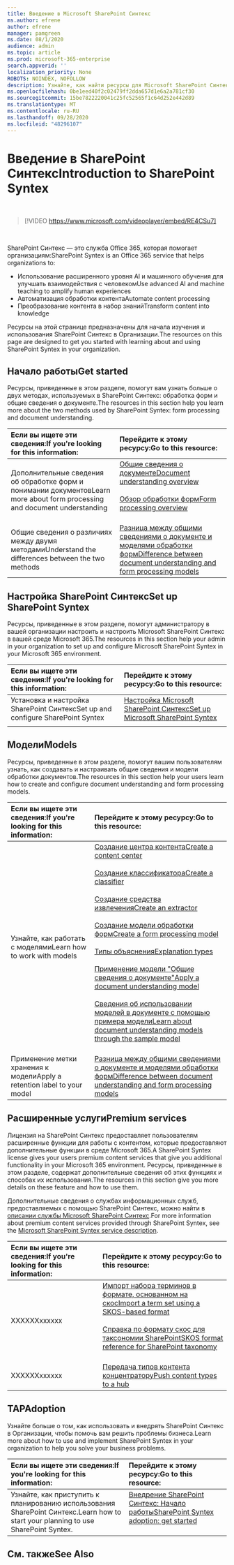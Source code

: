 ```yaml
---
title: Введение в Microsoft SharePoint Синтекс
ms.author: efrene
author: efrene
manager: pamgreen
ms.date: 08/1/2020
audience: admin
ms.topic: article
ms.prod: microsoft-365-enterprise
search.appverid: ''
localization_priority: None
ROBOTS: NOINDEX, NOFOLLOW
description: Узнайте, как найти ресурсы для Microsoft SharePoint Синтекс.
ms.openlocfilehash: 0be1eed40f2c02479ff2dda657d1e6a2a781cf30
ms.sourcegitcommit: 15be7822220041c25fc52565f1c64d252e442d89
ms.translationtype: MT
ms.contentlocale: ru-RU
ms.lasthandoff: 09/28/2020
ms.locfileid: "48296107"
---
```

# <a name="introduction-to-sharepoint-syntex"></a><span data-ttu-id="62c96-103">Введение в SharePoint Синтекс</span><span class="sxs-lookup"><span data-stu-id="62c96-103">Introduction to SharePoint Syntex</span></span>


</br>

> [!VIDEO https://www.microsoft.com/videoplayer/embed/RE4CSu7] 

</br>

<span data-ttu-id="62c96-104">SharePoint Синтекс — это служба Office 365, которая помогает организациям:</span><span class="sxs-lookup"><span data-stu-id="62c96-104">SharePoint Syntex is an Office 365 service that helps organizations to:</span></span>

- <span data-ttu-id="62c96-105">Использование расширенного уровня AI и машинного обучения для улучшать взаимодействия с человеком</span><span class="sxs-lookup"><span data-stu-id="62c96-105">Use advanced AI and machine teaching to amplify human experiences</span></span>
- <span data-ttu-id="62c96-106">Автоматизация обработки контента</span><span class="sxs-lookup"><span data-stu-id="62c96-106">Automate content processing</span></span>
- <span data-ttu-id="62c96-107">Преобразование контента в набор знаний</span><span class="sxs-lookup"><span data-stu-id="62c96-107">Transform content into knowledge</span></span>

<span data-ttu-id="62c96-108">Ресурсы на этой странице предназначены для начала изучения и использования SharePoint Синтекс в Организации.</span><span class="sxs-lookup"><span data-stu-id="62c96-108">The resources on this page are designed to get you started with learning about and using SharePoint Syntex in your organization.</span></span>

## <a name="get-started"></a><span data-ttu-id="62c96-109">Начало работы</span><span class="sxs-lookup"><span data-stu-id="62c96-109">Get started</span></span>

<span data-ttu-id="62c96-110">Ресурсы, приведенные в этом разделе, помогут вам узнать больше о двух методах, используемых в SharePoint Синтекс: обработка форм и общие сведения о документе.</span><span class="sxs-lookup"><span data-stu-id="62c96-110">The resources in this section help you learn more about the two methods used by SharePoint Syntex: form processing and document understanding.</span></span>

|<span data-ttu-id="62c96-111">**Если вы ищете эти сведения:**</span><span class="sxs-lookup"><span data-stu-id="62c96-111">**If you're looking for this information:**</span></span>|<span data-ttu-id="62c96-112">**Перейдите к этому ресурсу:**</span><span class="sxs-lookup"><span data-stu-id="62c96-112">**Go to this resource:**</span></span>|
|:-----|:-----|
|<span data-ttu-id="62c96-113">Дополнительные сведения об обработке форм и понимании документов</span><span class="sxs-lookup"><span data-stu-id="62c96-113">Learn more about form processing and document understanding</span></span>|[<span data-ttu-id="62c96-114">Общие сведения о документе</span><span class="sxs-lookup"><span data-stu-id="62c96-114">Document understanding overview</span></span>](https://docs.microsoft.com/microsoft-365/contentunderstanding/document-understanding-overview)<br><br>[<span data-ttu-id="62c96-115">Обзор обработки форм</span><span class="sxs-lookup"><span data-stu-id="62c96-115">Form processing overview</span></span>](https://docs.microsoft.com/microsoft-365/contentunderstanding/form-processing-overview)<br><br>|
|<span data-ttu-id="62c96-116">Общие сведения о различиях между двумя методами</span><span class="sxs-lookup"><span data-stu-id="62c96-116">Understand the differences between the two methods</span></span>|[<span data-ttu-id="62c96-117">Разница между общими сведениями о документе и моделями обработки форм</span><span class="sxs-lookup"><span data-stu-id="62c96-117">Difference between document understanding and form processing models</span></span>](/https://docs.microsoft.com/microsoft-365/contentunderstanding/difference-between-document-understanding-and-form-processing-model)|

  
## <a name="set-up-sharepoint-syntex"></a><span data-ttu-id="62c96-118">Настройка SharePoint Синтекс</span><span class="sxs-lookup"><span data-stu-id="62c96-118">Set up SharePoint Syntex</span></span>

<span data-ttu-id="62c96-119">Ресурсы, приведенные в этом разделе, помогут администратору в вашей организации настроить и настроить Microsoft SharePoint Синтекс в вашей среде Microsoft 365.</span><span class="sxs-lookup"><span data-stu-id="62c96-119">The resources in this section help your admin in your organization to set up and configure Microsoft SharePoint Syntex in your Microsoft 365 environment.</span></span>

|<span data-ttu-id="62c96-120">**Если вы ищете эти сведения:**</span><span class="sxs-lookup"><span data-stu-id="62c96-120">**If you're looking for this information:**</span></span>|<span data-ttu-id="62c96-121">**Перейдите к этому ресурсу:**</span><span class="sxs-lookup"><span data-stu-id="62c96-121">**Go to this resource:**</span></span>|
|:-----|:-----|
|<span data-ttu-id="62c96-122">Установка и настройка SharePoint Синтекс</span><span class="sxs-lookup"><span data-stu-id="62c96-122">Set up and configure SharePoint Syntex</span></span>|[<span data-ttu-id="62c96-123">Настройка Microsoft SharePoint Синтекс</span><span class="sxs-lookup"><span data-stu-id="62c96-123">Set up Microsoft SharePoint Syntex</span></span>](https://docs.microsoft.com/microsoft-365/contentunderstanding/set-up-content-understanding)|
|||
 
## <a name="models"></a><span data-ttu-id="62c96-124">Модели</span><span class="sxs-lookup"><span data-stu-id="62c96-124">Models</span></span>

<span data-ttu-id="62c96-125">Ресурсы, приведенные в этом разделе, помогут вашим пользователям узнать, как создавать и настраивать общие сведения и модели обработки документов.</span><span class="sxs-lookup"><span data-stu-id="62c96-125">The resources in this section help your users learn how to create and configure document understanding and form processing models.</span></span>

|<span data-ttu-id="62c96-126">**Если вы ищете эти сведения:**</span><span class="sxs-lookup"><span data-stu-id="62c96-126">**If you're looking for this information:**</span></span>|<span data-ttu-id="62c96-127">**Перейдите к этому ресурсу:**</span><span class="sxs-lookup"><span data-stu-id="62c96-127">**Go to this resource:**</span></span>|
|:-----|:-----|
|<span data-ttu-id="62c96-128">Узнайте, как работать с моделями</span><span class="sxs-lookup"><span data-stu-id="62c96-128">Learn how to work with models</span></span>|[<span data-ttu-id="62c96-129">Создание центра контента</span><span class="sxs-lookup"><span data-stu-id="62c96-129">Create a content center</span></span>](https://docs.microsoft.com/microsoft-365/contentunderstanding/create-a-content-center)<br><br>[<span data-ttu-id="62c96-130">Создание классификатора</span><span class="sxs-lookup"><span data-stu-id="62c96-130">Create a classifier</span></span>](https://docs.microsoft.com/microsoft-365/contentunderstanding/create-a-classifier)<br><br>[<span data-ttu-id="62c96-131">Создание средства извлечения</span><span class="sxs-lookup"><span data-stu-id="62c96-131">Create an extractor</span></span>](https://docs.microsoft.com/microsoft-365/contentunderstanding/create-an-extractor)<br><br>[<span data-ttu-id="62c96-132">Создание модели обработки форм</span><span class="sxs-lookup"><span data-stu-id="62c96-132">Create a form processing model</span></span>](https://docs.microsoft.com/microsoft-365/contentunderstanding/create-a-form-processing-model)<br><br>[<span data-ttu-id="62c96-133">Типы объяснения</span><span class="sxs-lookup"><span data-stu-id="62c96-133">Explanation types</span></span>](https://docs.microsoft.com/microsoft-365/contentunderstanding/form-processing-overview)<br><br>[<span data-ttu-id="62c96-134">Применение модели "Общие сведения о документе"</span><span class="sxs-lookup"><span data-stu-id="62c96-134">Apply a document understanding model</span></span>](https://docs.microsoft.com/microsoft-365/contentunderstanding/apply-a-model)<br><br>[<span data-ttu-id="62c96-135">Сведения об использовании моделей в документе с помощью примера модели</span><span class="sxs-lookup"><span data-stu-id="62c96-135">Learn about document understanding models through the sample model</span></span>](https://docs.microsoft.com/microsoft-365/contentunderstanding/learn-about-document-understanding-models-through-the-sample-model)<br><br>|
|<span data-ttu-id="62c96-136">Применение метки хранения к модели</span><span class="sxs-lookup"><span data-stu-id="62c96-136">Apply a retention label to your model</span></span>|[<span data-ttu-id="62c96-137">Разница между общими сведениями о документе и моделями обработки форм</span><span class="sxs-lookup"><span data-stu-id="62c96-137">Difference between document understanding and form processing models</span></span>](/https://docs.microsoft.com/microsoft-365/contentunderstanding/difference-between-document-understanding-and-form-processing-model)|




## <a name="premium-services"></a><span data-ttu-id="62c96-138">Расширенные услуги</span><span class="sxs-lookup"><span data-stu-id="62c96-138">Premium services</span></span>

<span data-ttu-id="62c96-139">Лицензия на SharePoint Синтекс предоставляет пользователям расширенные функции для работы с контентом, которые предоставляют дополнительные функции в среде Microsoft 365.</span><span class="sxs-lookup"><span data-stu-id="62c96-139">A SharePoint Syntex license gives your users premium content services that give you additional functionality in your Microsoft 365 environment.</span></span> <span data-ttu-id="62c96-140">Ресурсы, приведенные в этом разделе, содержат дополнительные сведения об этих функциях и способах их использования.</span><span class="sxs-lookup"><span data-stu-id="62c96-140">The resources in this section give you more details on these feature and how to use them.</span></span>

<span data-ttu-id="62c96-141">Дополнительные сведения о службах информационных служб, предоставляемых с помощью SharePoint Синтекс, можно найти в [описании службы Microsoft SharePoint Синтекс]().</span><span class="sxs-lookup"><span data-stu-id="62c96-141">For more information about premium content services provided through SharePoint Syntex, see the [Microsoft SharePoint Syntex service description]().</span></span> 


|<span data-ttu-id="62c96-142">**Если вы ищете эти сведения:**</span><span class="sxs-lookup"><span data-stu-id="62c96-142">**If you're looking for this information:**</span></span>|<span data-ttu-id="62c96-143">**Перейдите к этому ресурсу:**</span><span class="sxs-lookup"><span data-stu-id="62c96-143">**Go to this resource:**</span></span>|
|:-----|:-----|
|<span data-ttu-id="62c96-144">XXXXXX</span><span class="sxs-lookup"><span data-stu-id="62c96-144">xxxxxx</span></span>|[<span data-ttu-id="62c96-145">Импорт набора терминов в формате, основанном на скос</span><span class="sxs-lookup"><span data-stu-id="62c96-145">Import a term set using a SKOS-based format</span></span>](https://docs.microsoft.com/microsoft-365/contentunderstanding/import-term-set-skos)<br><br>[<span data-ttu-id="62c96-146">Справка по формату скос для таксономии SharePoint</span><span class="sxs-lookup"><span data-stu-id="62c96-146">SKOS format reference for SharePoint taxonomy</span></span>](https://docs.microsoft.com/microsoft-365/contentunderstanding/skos-format-reference)<br><br>|
|<span data-ttu-id="62c96-147">XXXXXX</span><span class="sxs-lookup"><span data-stu-id="62c96-147">xxxxxx</span></span>|[<span data-ttu-id="62c96-148">Передача типов контента концентратору</span><span class="sxs-lookup"><span data-stu-id="62c96-148">Push content types to a hub</span></span>](https://docs.microsoft.com/microsoft-365/contentunderstanding/push-content-type-to-hub)|

## <a name="adoption"></a><span data-ttu-id="62c96-149">TAP</span><span class="sxs-lookup"><span data-stu-id="62c96-149">Adoption</span></span>

<span data-ttu-id="62c96-150">Узнайте больше о том, как использовать и внедрять SharePoint Синтекс в Организации, чтобы помочь вам решить проблемы бизнеса.</span><span class="sxs-lookup"><span data-stu-id="62c96-150">Learn more about how to use and implement SharePoint Syntex in your organization to help you solve your business problems.</span></span>

|<span data-ttu-id="62c96-151">**Если вы ищете эти сведения:**</span><span class="sxs-lookup"><span data-stu-id="62c96-151">**If you're looking for this information:**</span></span>|<span data-ttu-id="62c96-152">**Перейдите к этому ресурсу:**</span><span class="sxs-lookup"><span data-stu-id="62c96-152">**Go to this resource:**</span></span>|
|:-----|:-----|
|<span data-ttu-id="62c96-153">Узнайте, как приступить к планированию использования SharePoint Синтекс.</span><span class="sxs-lookup"><span data-stu-id="62c96-153">Learn how to start your planning to use SharePoint Syntex.</span></span> |[<span data-ttu-id="62c96-154">Внедрение SharePoint Синтекс: Начало работы</span><span class="sxs-lookup"><span data-stu-id="62c96-154">SharePoint Syntex adoption: get started</span></span>](https://docs.microsoft.com/microsoft-365/contentunderstanding/adoption-getstarted)<br><br>|


## <a name="see-also"></a><span data-ttu-id="62c96-155">См. также</span><span class="sxs-lookup"><span data-stu-id="62c96-155">See Also</span></span>




